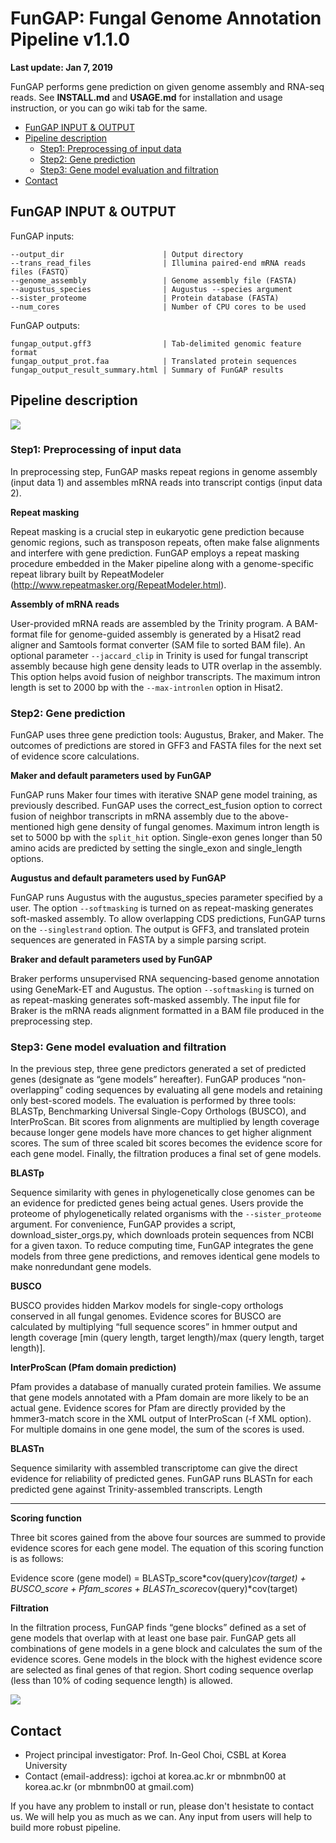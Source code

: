 # FunGAP: Fungal Genome Annotation Pipeline v1.1.0

**Last update: Jan 7, 2019**

FunGAP performs gene prediction on given genome assembly and RNA-seq reads. See **INSTALL.md** and **USAGE.md** for installation and usage instruction, or you can go wiki tab for the same.

* [FunGAP INPUT & OUTPUT](#inputoutput)
* [Pipeline description](#pipedesc)
  * [Step1: Preprocessing of input data](#step1)
  * [Step2: Gene prediction](#step2)
  * [Step3: Gene model evaluation and filtration](#step3)
* [Contact](#contact)

<a name="inputoutput"></a>
## FunGAP INPUT & OUTPUT

FunGAP inputs:
```
--output_dir                      | Output directory
--trans_read_files                | Illumina paired-end mRNA reads files (FASTQ)
--genome_assembly                 | Genome assembly file (FASTA)
--augustus_species                | Augustus --species argument
--sister_proteome                 | Protein database (FASTA)
--num_cores                       | Number of CPU cores to be used
```
FunGAP outputs:
```
fungap_output.gff3                | Tab-delimited genomic feature format
fungap_output_prot.faa            | Translated protein sequences
fungap_output_result_summary.html | Summary of FunGAP results
```

<a name="pipedesc"></a>
## Pipeline description

![](http://compbio.korea.ac.kr/bnmin/fungap/scheme_fungap_ver2.png)

<a name="step1"></a>
### Step1: Preprocessing of input data
In preprocessing step, FunGAP masks repeat regions in genome assembly (input data 1) and assembles mRNA reads into transcript contigs (input data 2). 

**Repeat masking**

Repeat masking is a crucial step in eukaryotic gene prediction because genomic regions, such as transposon repeats, often make false alignments and interfere with gene prediction. FunGAP employs a repeat masking procedure embedded in the Maker pipeline along with a genome-specific repeat library built by RepeatModeler (http://www.repeatmasker.org/RepeatModeler.html).

**Assembly of mRNA reads**

User-provided mRNA reads are assembled by the Trinity program. A BAM-format file for genome-guided assembly is generated by a Hisat2 read aligner and Samtools format converter (SAM file to sorted BAM file). An optional parameter ```--jaccard_clip``` in Trinity is used for fungal transcript assembly because high gene density leads to UTR overlap in the assembly. This option helps avoid fusion of neighbor transcripts. The maximum intron length is set to 2000 bp with the ```--max-intronlen``` option in Hisat2.

<a name="step2"></a>
### Step2: Gene prediction

FunGAP uses three gene prediction tools: Augustus, Braker, and Maker. The outcomes of predictions are stored in GFF3 and FASTA files for the next set of evidence score calculations.

**Maker and default parameters used by FunGAP**

FunGAP runs Maker four times with iterative SNAP gene model training, as previously described. FunGAP uses the correct_est_fusion option to correct fusion of neighbor transcripts in mRNA assembly due to the above-mentioned high gene density of fungal genomes. Maximum intron length is set to 5000 bp with the ```split_hit``` option. Single-exon genes longer than 50 amino acids are predicted by setting the single_exon and single_length options.

**Augustus and default parameters used by FunGAP**

FunGAP runs Augustus with the augustus_species parameter specified by a user. The option ```--softmasking``` is turned on as repeat-masking generates soft-masked assembly. To allow overlapping CDS predictions, FunGAP turns on the ```--singlestrand``` option. The output is GFF3, and translated protein sequences are generated in FASTA by a simple parsing script.

**Braker and default parameters used by FunGAP**

Braker performs unsupervised RNA sequencing-based genome annotation using GeneMark-ET and Augustus. The option ```--softmasking``` is turned on as repeat-masking generates soft-masked assembly. The input file for Braker is the mRNA reads alignment formatted in a BAM file produced in the preprocessing step.

<a name="step3"></a>
### Step3: Gene model evaluation and filtration

In the previous step, three gene predictors generated a set of predicted genes (designate as “gene models” hereafter). FunGAP produces “non-overlapping” coding sequences by evaluating all gene models and retaining only best-scored models. The evaluation is performed by three tools: BLASTp, Benchmarking Universal Single-Copy Orthologs (BUSCO), and InterProScan. Bit scores from alignments are multiplied by length coverage because longer gene models have more chances to get higher alignment scores. The sum of three scaled bit scores becomes the evidence score for each gene model. Finally, the filtration produces a final set of gene models.

**BLASTp**

Sequence similarity with genes in phylogenetically close genomes can be an evidence for predicted genes being actual genes. Users provide the proteome of phylogenetically related organisms with the ```--sister_proteome``` argument. For convenience, FunGAP provides a script, download_sister_orgs.py, which downloads protein sequences from NCBI for a given taxon. To reduce computing time, FunGAP integrates the gene models from three gene predictions, and removes identical gene models to make nonredundant gene models.

**BUSCO**

BUSCO provides hidden Markov models for single-copy orthologs conserved in all fungal genomes. Evidence scores for BUSCO are calculated by multiplying “full sequence scores” in hmmer output and length coverage [min (query length, target length)/max (query length, target length)].

**InterProScan (Pfam domain prediction)**

Pfam provides a database of manually curated protein families. We assume that gene models annotated with a Pfam domain are more likely to be an actual gene. Evidence scores for Pfam are directly provided by the hmmer3-match score in the XML output of InterProScan (-f XML option). For multiple domains in one gene model, the sum of the scores is used.

**BLASTn**

Sequence similarity with assembled transcriptome can give the direct evidence for reliability of predicted genes. FunGAP runs BLASTn for each predicted gene against Trinity-assembled transcripts. Length 

****

**Scoring function**

Three bit scores gained from the above four sources are summed to provide evidence scores for each gene model. The equation of this scoring function is as follows:

Evidence score (gene model) = BLASTp_score*cov(query)*cov(target) + BUSCO_score + Pfam_scores + BLASTn_score*cov(query)*cov(target)

**Filtration**

In the filtration process, FunGAP finds “gene blocks” defined as a set of gene models that overlap with at least one base pair. FunGAP gets all combinations of gene models in a gene block and calculates the sum of the evidence scores. Gene models in the block with the highest evidence score are selected as final genes of that region. Short coding sequence overlap (less than 10% of coding sequence length) is allowed.

![](http://compbio.korea.ac.kr/bnmin/fungap/filtering.png)

<a name="contact"></a>
## Contact

* Project principal investigator: Prof. In-Geol Choi, CSBL at Korea University
* Contact (email-address): igchoi at korea.ac.kr or mbnmbn00 at korea.ac.kr (or mbnmbn00 at gmail.com)

If you have any problem to install or run, please don't hesistate to contact us. We will help you as much as we can. Any input from users will help to build more robust pipeline.
